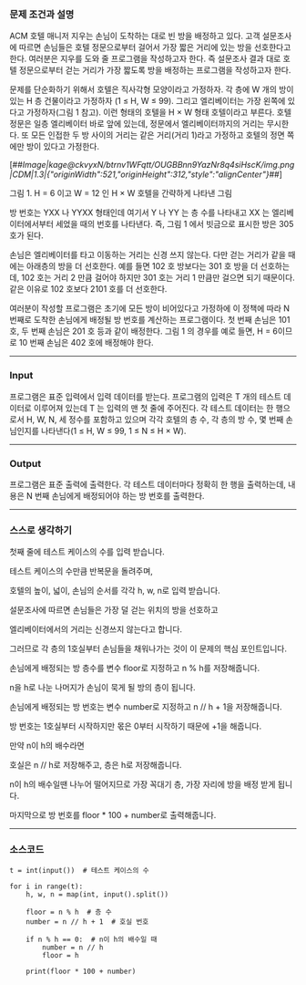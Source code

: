 ### **문제 조건과 설명**

ACM 호텔 매니저 지우는 손님이 도착하는 대로 빈 방을 배정하고 있다. 고객 설문조사에 따르면 손님들은 호텔 정문으로부터 걸어서 가장 짧은 거리에 있는 방을 선호한다고 한다. 여러분은 지우를 도와 줄 프로그램을 작성하고자 한다. 즉 설문조사 결과 대로 호텔 정문으로부터 걷는 거리가 가장 짧도록 방을 배정하는 프로그램을 작성하고자 한다.

문제를 단순화하기 위해서 호텔은 직사각형 모양이라고 가정하자. 각 층에 W 개의 방이 있는 H 층 건물이라고 가정하자 (1 ≤ H, W ≤ 99). 그리고 엘리베이터는 가장 왼쪽에 있다고 가정하자(그림 1 참고). 이런 형태의 호텔을 H × W 형태 호텔이라고 부른다. 호텔 정문은 일층 엘리베이터 바로 앞에 있는데, 정문에서 엘리베이터까지의 거리는 무시한다. 또 모든 인접한 두 방 사이의 거리는 같은 거리(거리 1)라고 가정하고 호텔의 정면 쪽에만 방이 있다고 가정한다.

[##_Image|kage@ckvyxN/btrnv1WFqtt/OUGBBnn9YazNr8q4siHscK/img.png|CDM|1.3|{"originWidth":521,"originHeight":312,"style":"alignCenter"}_##]

그림 1. H = 6 이고 W = 12 인 H × W 호텔을 간략하게 나타낸 그림

방 번호는 YXX 나 YYXX 형태인데 여기서 Y 나 YY 는 층 수를 나타내고 XX 는 엘리베이터에서부터 세었을 때의 번호를 나타낸다. 즉, 그림 1 에서 빗금으로 표시한 방은 305 호가 된다.

손님은 엘리베이터를 타고 이동하는 거리는 신경 쓰지 않는다. 다만 걷는 거리가 같을 때에는 아래층의 방을 더 선호한다. 예를 들면 102 호 방보다는 301 호 방을 더 선호하는데, 102 호는 거리 2 만큼 걸어야 하지만 301 호는 거리 1 만큼만 걸으면 되기 때문이다. 같은 이유로 102 호보다 2101 호를 더 선호한다.

여러분이 작성할 프로그램은 초기에 모든 방이 비어있다고 가정하에 이 정책에 따라 N 번째로 도착한 손님에게 배정될 방 번호를 계산하는 프로그램이다. 첫 번째 손님은 101 호, 두 번째 손님은 201 호 등과 같이 배정한다. 그림 1 의 경우를 예로 들면, H = 6이므로 10 번째 손님은 402 호에 배정해야 한다.

---

### **Input**

프로그램은 표준 입력에서 입력 데이터를 받는다. 프로그램의 입력은 T 개의 테스트 데이터로 이루어져 있는데 T 는 입력의 맨 첫 줄에 주어진다. 각 테스트 데이터는 한 행으로서 H, W, N, 세 정수를 포함하고 있으며 각각 호텔의 층 수, 각 층의 방 수, 몇 번째 손님인지를 나타낸다(1 ≤ H, W ≤ 99, 1 ≤ N ≤ H × W).

---

### **Output**

프로그램은 표준 출력에 출력한다. 각 테스트 데이터마다 정확히 한 행을 출력하는데, 내용은 N 번째 손님에게 배정되어야 하는 방 번호를 출력한다.

---

### **스스로 생각하기**

첫째 줄에 테스트 케이스의 수를 입력 받습니다.

테스트 케이스의 수만큼 반복문을 돌려주며,

호텔의 높이, 넓이, 손님의 순서를 각각 h, w, n로 입력 받습니다.

설문조사에 따르면 손님들은 가장 덜 걷는 위치의 방을 선호하고

엘리베이터에서의 거리는 신경쓰지 않는다고 합니다.

그러므로 각 층의 1호실부터 손님들을 채워나가는 것이 이 문제의 핵심 포인트입니다.

손님에게 배정되는 방 층수를 변수 floor로 지정하고 n % h를 저장해줍니다.

n을 h로 나눈 나머지가 손님이 묵게 될 방의 층이 됩니다.

손님에게 배정되는 방 번호는 변수 number로 지정하고 n // h + 1을 저장해줍니다.

방 번호는 1호실부터 시작하지만 몫은 0부터 시작하기 때문에 +1을 해줍니다.

만약 n이 h의 배수라면

호실은 n // h로 저장해주고, 층은 h로 저장해줍니다.

n이 h의 배수일땐 나누어 떨어지므로 가장 꼭대기 층, 가장 자리에 방을 배정 받게 됩니다.

마지막으로 방 번호를 floor \* 100 + number로 출력해줍니다.

---

### **소스코드**

```
t = int(input())  # 테스트 케이스의 수

for i in range(t):
    h, w, n = map(int, input().split())

    floor = n % h  # 층 수
    number = n // h + 1  # 호실 번호

    if n % h == 0:  # n이 h의 배수일 때
        number = n // h
        floor = h

    print(floor * 100 + number)
```
